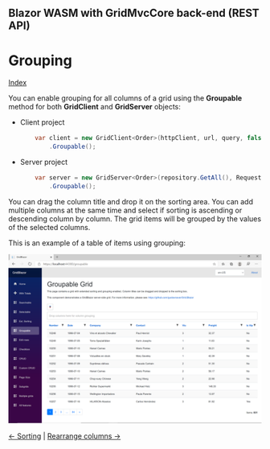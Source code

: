 ## Blazor WASM with GridMvcCore back-end (REST API)

# Grouping

[Index](Documentation.md)

You can enable grouping for all columns of a grid using the **Groupable** method for both **GridClient** and **GridServer** objects:
* Client project
    ```c#
        var client = new GridClient<Order>(httpClient, url, query, false, "ordersGrid", Columns, locale)
            .Groupable();
    ```

* Server project
    ```c#
        var server = new GridServer<Order>(repository.GetAll(), Request.Query, true, "ordersGrid", columns, 10)
            .Groupable();
    ```

You can drag the column title and drop it on the sorting area. 
You can add multiple columns at the same time and select if sorting is ascending or descending column by column.
The grid items will be grouped by the values of the selected columns.

This is an example of a table of items using grouping:

![](../images/Grouping.png)


[<- Sorting](Sorting.md) | [Rearrange columns ->](RearrangeColumns.md)